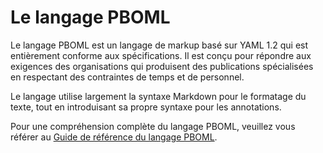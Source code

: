 # Le langage PBOML

Le langage PBOML est un langage de markup basé sur YAML 1.2 qui est entièrement conforme aux spécifications. Il est conçu pour répondre aux exigences des organisations qui produisent des publications spécialisées en respectant des contraintes de temps et de personnel.

Le langage utilise largement la syntaxe Markdown pour le formatage du texte, tout en introduisant sa propre syntaxe pour les annotations.

Pour une compréhension complète du langage PBOML, veuillez vous référer au [Guide de référence du langage PBOML](https://github.com/pbo-dpb/pboml-parser--parseur-pboml/wiki).